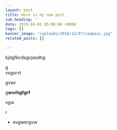 ```yaml
---
layout: post
title: Here is my new post.
sub_heading: ''
date: 2019-04-01 05:00:00 +0000
tags: []
banner_image: "/uploads/2018/12/07/compass.jpg"
related_posts: []

---
```

kjdgfkcdsgcjasdhg

g  
vsgsrvt

gvwr

g**wvrhgfgrf**

vgw

r

* evgwergvw